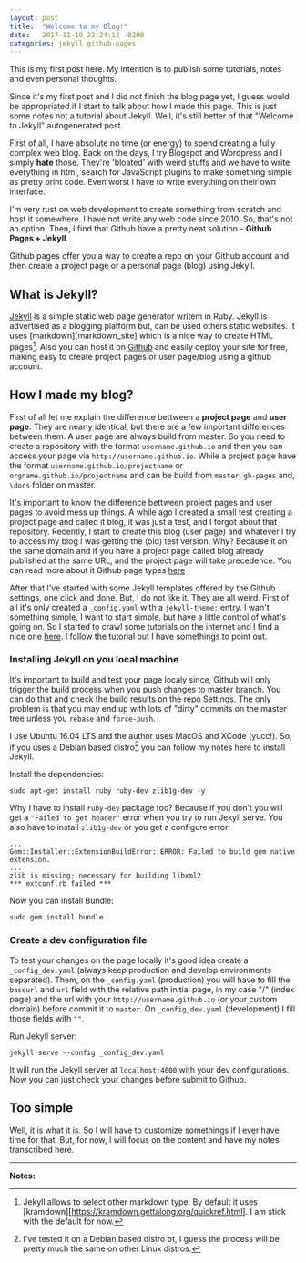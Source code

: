 ```yaml
---
layout: post
title:  "Welcome to my Blog!"
date:   2017-11-10 22:24:12 -0200
categories: jekyll github-pages
---
```


This is my first post here. My intention is to publish some tutorials, notes and even personal thoughts. 

Since it's my first post and I did not finish the blog page yet, I guess would be appropriated if I start to talk about how I made this page. This is just some notes not a tutorial about Jekyll. Well, it's still better of that "Welcome to Jekyll" autogenerated post.

First of all, I have absolute no time (or energy) to spend creating a fully complex web blog. Back on the days, I try Blogspot and Wordpress and I simply **hate** those. They're 'bloated' with weird stuffs and we have to write everything in html, search for JavaScript plugins to make something simple as pretty print code. Even worst I have to write everything on their own interface.

I'm very rust on web development to create something from scratch and host it somewhere. I have not write any web code since 2010. So, that's not an option. Then, I find that Github have a pretty neat solution - **Github Pages + Jekyll**.
 
Github pages offer you a way to create a repo on your Github account and then create a project page or a personal page (blog) using Jekyll.

## What is Jekyll?

[Jekyll][jekyll_page] is a simple static web page generator writem in Ruby. Jekyll is advertised as a blogging platform but, can be used others static websites. It uses [markdown][markdown_site] which is a nice way to create HTML pages[^1]. Also you can host it on [Github][github_pages] and easily deploy your site for free, making easy to create project pages or user page/blog using a github account.

## How I made my blog?

First of all let me explain the difference bettween a **project page** and **user page**. They are nearly identical, but there are a few important differences between them. A user page are always build from master. So you need to create a repository with the format `username.github.io` and then you can access your page via `http://username.github.io`. While a project page have the format `username.github.io/projectname` or `orgname.github.io/projectname` and can be build from `master`, `gh-pages` and, `\docs` folder on master. 

It's important to know the difference bettween project pages and user pages to avoid mess up things. A while ago I created a small test creating a project page and called it blog, it was just a test, and I forgot about that repository. Recently, I start to create this blog (user page) and whatever I try to access my blog I was getting the (old) test version. Why? Because it on the same domain and if you have a project page called blog already published at the same URL, and the project page will take precedence. You can read more about it Github page types [here][github_pages_help]

After that I've started with some Jekyll templates offered by the Github settings, one click and done. But, I do not like it. They are all weird. First of all it's only created a `_config.yaml` with a `jekyll-theme:` entry. I wan't something simple, I want to start simple, but have a little control of what's going on. So I started to crawl some tutorials on the internet and I find a nice one [here][tutorial_jekyll]. I follow the tutorial but I have somethings to point out.

### Installing Jekyll on you local machine

It's important to build and test your page localy since, Github will only trigger the build process when you push changes to master branch. You can do that and check the build results on the repo Settings. The only problem is that you may end up with lots of "dirty" commits on the master tree unless you `rebase` and `force-push`.
 
I use Ubuntu 16.04 LTS and the author uses MacOS and XCode (yucc!). So, if you uses a Debian based distro[^2] you can follow my notes here to install Jekyll. 

Install the dependencies:

```
sudo apt-get install ruby ruby-dev zlib1g-dev -y

```

Why I have to install `ruby-dev` package too? Because if you don't you will get a `"Failed to get header"` error when you try to run Jekyll serve. You also have to install `zlib1g-dev` or you get a configure error:

```
...
Gem::Installer::ExtensionBuildError: ERROR: Failed to build gem native extension.
...
zlib is missing; necessary for building libxml2
*** extconf.rb failed ***

```

Now you can install Bundle:

```
sudo gem install bundle 
```

### Create a dev configuration file

To test your changes on the page locally it's good idea create a `_config_dev.yaml` (always keep production and develop environments separated). Them, on the `_config.yaml` (production) you will have to fill the `baseurl` and `url` field with the relative path initial page, in my case "/" (index page) and the url with your `http://username.github.io` (or your custom domain) before commit it to `master`. On `_config_dev.yaml` (development) I fill those fields with `""`.

Run Jekyll server:

```
jekyll serve --config _config_dev.yaml

```
It will run the Jekyll server at `localhost:4000` with your dev configurations. Now you can just check your changes before submit to Github.

## Too simple

Well, it is what it is. So I will have to customize somethings if I ever have time for that. But, for now, I will focus on the content and have my notes transcribed here.

* * *

**Notes:**

[^1]: Jekyll allows to select other markdown type. By default it uses [kramdown][https://kramdown.gettalong.org/quickref.html]. I am stick with the default for now.
[^2]: I've tested it on a Debian based distro bt, I guess the process will be pretty much the same on other Linux distros.

[jekyll_page]: https://jekyllrb.com/
[github_pages]: https://pages.github.com/
[github_pages_help]: https://help.github.com/articles/user-organization-and-project-pages/
[tutorial_jekyll]: https://www.taniarascia.com/make-a-static-website-with-jekyll/
